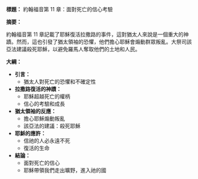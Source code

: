 **標題：** 約翰福音第 11 章：面對死亡的信心考驗

**摘要：**

約翰福音第 11 章記載了耶穌復活拉撒路的事件，這對猶太人來說是一個重大的神蹟。然而，這也引發了猶太領袖的恐懼，他們擔心耶穌會煽動群眾叛亂。大祭司該亞法建議殺死耶穌，以避免羅馬人奪取他們的土地和人民。

**大綱：**

* **引言：**
    * 猶太人對死亡的恐懼和不確定性
* **拉撒路復活的神蹟：**
    * 耶穌超越死亡的權柄
    * 信心的考驗和成長
* **猶太領袖的反應：**
    * 擔心耶穌煽動叛亂
    * 該亞法的建議：殺死耶穌
* **耶穌的應許：**
    * 信祂的人必永遠不死
    * 復活的生命
* **結論：**
    * 面對死亡的信心
    * 耶穌帶領我們走出曠野，進入祂的國
